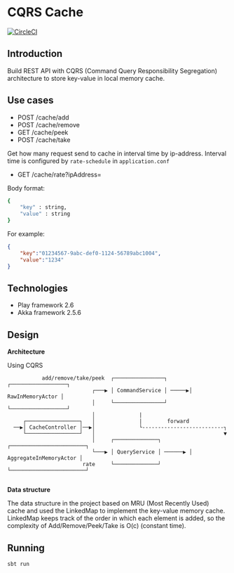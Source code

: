 CQRS Cache  
===============  
[![CircleCI](https://circleci.com/gh/specterbn/cqrs-cache.svg?style=svg)](https://circleci.com/gh/specterbn/cqrs-cache)
## Introduction  
Build REST API with CQRS (Command Query Responsibility Segregation) architecture to store key-value in local memory cache.

## Use cases  
- POST /cache/add   
- POST /cache/remove 
- GET /cache/peek
- POST /cache/take

Get how many request send to cache in interval time by ip-address. Interval time is configured by `rate-schedule` in `application.conf` 
- GET /cache/rate?ipAddress=

Body format:  
```sh  
{  
    "key" : string,  
    "value" : string  
}  
```  
For example:  
```json  
{  
    "key":"01234567-9abc-def0-1124-56789abc1004",  
    "value":"1234"  
}  
```  

## Technologies  
- Play framework 2.6  
- Akka framework 2.5.6

## Design  
**Architecture**

Using CQRS
```
           add/remove/take/peek  ┌────────────────┐       ┌──────────────────┐
                           ┌───▶ │ CommandService │ ─────▶│ RawInMemoryActor │
                           │     └────────────────┘       └──────────────────┘ 
                           │              |
     ┌─────────────────┐   │              |        forward
  ──▶│ CacheController │──▶│              └--------------------------┐                 
     └─────────────────┘   │                                         ▼
                           │     ┌──────────────┐         ┌────────────────────────┐
                           └───▶ │ QueryService │ ──────▶ │ AggregateInMemoryActor │
                        rate     └──────────────┘         └────────────────────────┘


```

**Data structure**  

The data structure in the project based on MRU (Most Recently Used) cache and used the LinkedMap to implement the
key-value memory cache. LinkedMap keeps track of the order in which each element is added, so the complexity of
Add/Remove/Peek/Take is O(c) (constant time).

## Running  
```sh  
sbt run  
```  
